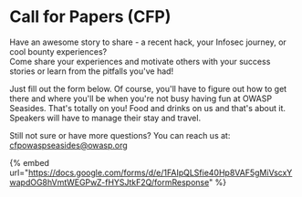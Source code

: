 # Call for Papers \(CFP\)

Have an awesome story to share - a recent hack, your Infosec journey, or cool bounty experiences?  
Come share your experiences and motivate others with your success stories or learn from the pitfalls you've had!

Just fill out the form below. Of course, you'll have to figure out how to get there and where you'll be when you're not busy having fun at OWASP Seasides. That's totally on you! Food and drinks on us and that's about it. Speakers will have to manage their stay and travel.

Still not sure or have more questions? You can reach us at: [cfpowaspseasides@owasp.org](mailto:cfpowaspseasides@owasp.org) 

{% embed url="https://docs.google.com/forms/d/e/1FAIpQLSfie40Hp8VAF5gMiVscxYwapdOG8hVmtWEGPwZ-fHYSJtkF2Q/formResponse" %}



